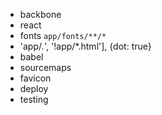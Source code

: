 - backbone
- react
- fonts `app/fonts/**/*`
- 'app/*.*', '!app/*.html'], {dot: true}
- babel
- sourcemaps
- favicon
- deploy
- testing
